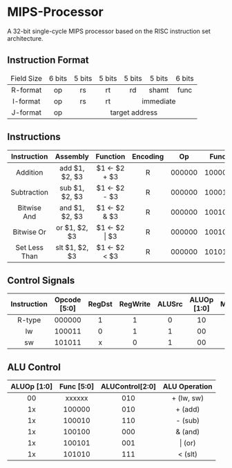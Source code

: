 # MIPS-Processor

A 32-bit single-cycle MIPS processor based on the RISC instruction set architecture.

## Instruction Format

<table>
    <thead align=center>
        <tr>
            <td>Field Size</td>
            <td>6 bits</td>
            <td>5 bits</td>
            <td>5 bits</td>
            <td>5 bits</td>
            <td>5 bits</td>
            <td>6 bits</td>
        </tr>
    </thead>
    <tbody align=center>
        <tr>
            <td>R-format</td>
            <td>op</td>
            <td>rs</td>
            <td>rt</td>
            <td>rd</td>
            <td>shamt</td>
            <td>func</td>
        </tr>
        <tr>
            <td>I-format</td>
            <td>op</td>
            <td>rs</td>
            <td>rt</td>
            <td colspan=3>immediate</td>
        </tr>
        <tr>
            <td>J-format</td>
            <td>op</td>
            <td colspan=5>target address</td>
        </tr>
    </tbody>
</table>

## Instructions

| Instruction   | Assembly       | Function       | Encoding | Op     | Func   |
|:-------------:|:--------------:|:--------------:|:--------:|:------:|:------:|
| Addition      | add $1, $2, $3 | $1 <- $2 + $3  | R        | 000000 | 100000 |
| Subtraction   | sub $1, $2, $3 | $1 <- $2 - $3  | R        | 000000 | 100010 |
| Bitwise And   | and $1, $2, $3 | $1 <- $2 & $3  | R        | 000000 | 100100 |
| Bitwise Or    | or $1, $2, $3  | $1 <- $2 \| $3 | R        | 000000 | 100101 |
| Set Less Than | slt $1, $2, $3 | $1 <- $2 < $3  | R        | 000000 | 101010 |

## Control Signals

| Instruction | Opcode [5:0] | RegDst | RegWrite | ALUSrc | ALUOp [1:0] | MemRead | MemWrite | MemToReg |
|:-----------:|:------------:|:------:|:--------:|:------:|:-----------:|:-------:|:--------:|:--------:|
| R-type      | 000000       | 1      | 1        | 0      | 10          | 0       | 0        | 0        |
| lw          | 100011       | 0      | 1        | 1      | 00          | 1       | 0        | 1        |
| sw          | 101011       | x      | 0        | 1      | 00          | 0       | 1        | x        |

## ALU Control

| ALUOp [1:0] | Func [5:0] | ALUControl[2:0] | ALU Operation |
|:-----------:|:----------:|:---------------:|:-------------:|
| 00          | xxxxxx     | 010             | + (lw, sw)    |
| 1x          | 100000     | 010             | + (add)       |
| 1x          | 100010     | 110             | - (sub)       |
| 1x          | 100100     | 000             | & (and)       |
| 1x          | 100101     | 001             | \| (or)       |
| 1x          | 101010     | 111             | < (slt)       |
